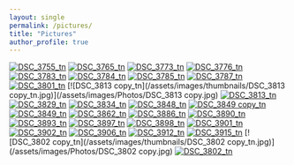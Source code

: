 ```yaml
---
layout: single
permalink: /pictures/
title: "Pictures"
author_profile: true
---
```



[![DSC_3755_tn](/assets/images/thumbnails/DSC_3755_tn.jpg)](/assets/images/Photos/DSC_3755.jpg) [![DSC_3765_tn](/assets/images/thumbnails/DSC_3765_tn.jpg)](/assets/images/Photos/DSC_3765.jpg) [![DSC_3773_tn](/assets/images/thumbnails/DSC_3773_tn.jpg)](/assets/images/Photos/DSC_3773.jpg) [![DSC_3776_tn](/assets/images/thumbnails/DSC_3776_tn.jpg)](/assets/images/Photos/DSC_3776.jpg) [![DSC_3783_tn](/assets/images/thumbnails/DSC_3783_tn.jpg)](/assets/images/Photos/DSC_3783.jpg) [![DSC_3784_tn](/assets/images/thumbnails/DSC_3784_tn.jpg)](/assets/images/Photos/DSC_3784.jpg) [![DSC_3785_tn](/assets/images/thumbnails/DSC_3785_tn.jpg)](/assets/images/Photos/DSC_3785.jpg) [![DSC_3787_tn](/assets/images/thumbnails/DSC_3787_tn.jpg)](/assets/images/Photos/DSC_3787.jpg) [![DSC_3801_tn](/assets/images/thumbnails/DSC_3801_tn.jpg)](/assets/images/Photos/DSC_3801.jpg)
 [![DSC_3813 copy_tn](/assets/images/thumbnails/DSC_3813 copy_tn.jpg)](/assets/images/Photos/DSC_3813 copy.jpg) [![DSC_3813_tn](/assets/images/thumbnails/DSC_3813_tn.jpg)](/assets/images/Photos/DSC_3813.jpg) [![DSC_3829_tn](/assets/images/thumbnails/DSC_3829_tn.jpg)](/assets/images/Photos/DSC_3829.jpg) [![DSC_3834_tn](/assets/images/thumbnails/DSC_3834_tn.jpg)](/assets/images/Photos/DSC_3834.jpg) [![DSC_3848_tn](/assets/images/thumbnails/DSC_3848_tn.jpg)](/assets/images/Photos/DSC_3848.jpg)
 [![DSC_3849 copy_tn](/assets/images/thumbnails/DSC_3849_tn.jpg)](/assets/images/Photos/DSC_3849.jpg)
  [![DSC_3849_tn](/assets/images/thumbnails/DSC_3849_tn.jpg)](/assets/images/Photos/DSC_3849.jpg) [![DSC_3862_tn](/assets/images/thumbnails/DSC_3862_tn.jpg)](/assets/images/Photos/DSC_3862.jpg) [![DSC_3886_tn](/assets/images/thumbnails/DSC_3886_tn.jpg)](/assets/images/Photos/DSC_3886.jpg) [![DSC_3890_tn](/assets/images/thumbnails/DSC_3890_tn.jpg)](/assets/images/Photos/DSC_3890.jpg) [![DSC_3893_tn](/assets/images/thumbnails/DSC_3893_tn.jpg)](/assets/images/Photos/DSC_3893.jpg) [![DSC_3897_tn](/assets/images/thumbnails/DSC_3897_tn.jpg)](/assets/images/Photos/DSC_3897.jpg) [![DSC_3898_tn](/assets/images/thumbnails/DSC_3898_tn.jpg)](/assets/images/Photos/DSC_3898.jpg) [![DSC_3901_tn](/assets/images/thumbnails/DSC_3901_tn.jpg)](/assets/images/Photos/DSC_3901.jpg) [![DSC_3902_tn](/assets/images/thumbnails/DSC_3902_tn.jpg)](/assets/images/Photos/DSC_3902.jpg)
   [![DSC_3906_tn](/assets/images/thumbnails/DSC_3906_tn.jpg)](/assets/images/Photos/DSC_3906.jpg) [![DSC_3912_tn](/assets/images/thumbnails/DSC_3912_tn.jpg)](/assets/images/Photos/DSC_3912.jpg) [![DSC_3915_tn](/assets/images/thumbnails/DSC_3915_tn.jpg)](/assets/images/Photos/DSC_3915.jpg)
    [![DSC_3802 copy_tn](/assets/images/thumbnails/DSC_3802 copy_tn.jpg)](/assets/images/Photos/DSC_3802 copy.jpg) [![DSC_3802_tn](/assets/images/thumbnails/DSC_3802_tn.jpg)](/assets/images/Photos/DSC_3802.jpg)
